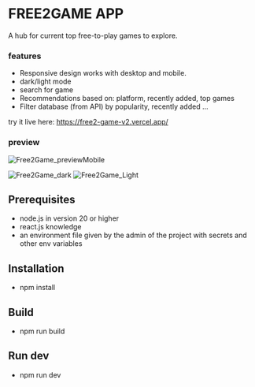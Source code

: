# FREE2GAME APP

A hub for current top free-to-play games to explore.

### features
- Responsive design works with desktop and mobile.
- dark/light mode
- search for game
- Recommendations based on: platform, recently added, top games
- Filter database (from API) by popularity, recently added ...
  
try it live here: https://free2-game-v2.vercel.app/ 


### preview
![Free2Game_previewMobile](https://github.com/user-attachments/assets/93645578-659e-41a4-8c68-3520aee21850)

![Free2Game_dark](https://github.com/user-attachments/assets/75865785-2dd9-4c92-bca2-96303361aed4)
![Free2Game_Light](https://github.com/user-attachments/assets/0d3d23ae-17b2-425e-80b0-f2fca99bb6d1)


## Prerequisites
- node.js in version 20 or higher
- react.js knowledge
- an environment file given by the admin of the project with secrets and other env variables

## Installation
- npm install

## Build
- npm run build

## Run dev
- npm run dev
 

